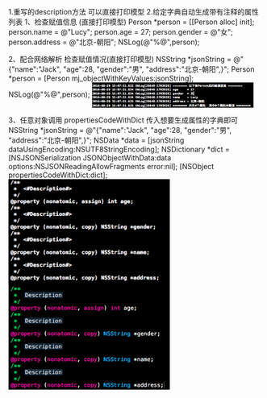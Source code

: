 1.重写的description方法  可以直接打印模型   2.给定字典自动生成带有注释的属性列表
1、检查赋值信息 (直接打印模型)
Person *person = [[Person alloc] init];
    person.name    = @"Lucy";
    person.age    = 27;
    person.gender  = @"女";
    person.address = @"北京-朝阳";
    NSLog(@"%@",person);

2、配合网络解析 检查赋值情况(直接打印模型)
NSString *jsonString = @"{\"name\":\"Jack\", \"age\":28, \"gender\":\"男\", \"address\":\"北京-朝阳\",}";
    Person *person = [Person mj_objectWithKeyValues:jsonString];
    NSLog(@"%@",person);
<img src="https://github.com/kSimpleCoder/XWLog/blob/master/description.png" width = "320" alt="图片描述" align=center />

3、任意对象调用 propertiesCodeWithDict 传入想要生成属性的字典即可
 NSString *jsonString = @"{\"name\":\"Jack\", \"age\":28, \"gender\":\"男\", \"address\":\"北京-朝阳\",}";
    NSData *data = [jsonString dataUsingEncoding:NSUTF8StringEncoding];
    NSDictionary *dict = [NSJSONSerialization JSONObjectWithData:data options:NSJSONReadingAllowFragments error:nil];
    [NSObject propertiesCodeWithDict:dict];
<img src="https://github.com/kSimpleCoder/XWLog/blob/master/property1.png" width = "320" alt="图片描述" align=center />
<img src="https://github.com/kSimpleCoder/XWLog/blob/master/property2.png" width = "320" alt="图片描述" align=center />
